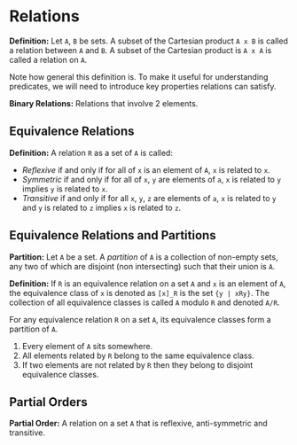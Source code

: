 # Relations
**Definition:** Let `A`, `B` be sets. A subset of the Cartesian product `A x B` is called a relation between `A` and `B`. A subset of the Cartesian product is `A x A` is called a relation on `A`.

Note how general this definition is. To make it useful for understanding predicates, we will need to introduce key properties relations can satisfy.

**Binary Relations:** Relations that involve 2 elements.

## Equivalence Relations
**Definition:** A relation `R` as a set of `A` is called:
- *Reflexive* if and only if for all of `x` is an element of `A`, `x` is related to `x`.
- *Symmetric* if and only if for all of `x`, `y` are elements of `a`, `x` is related to `y` implies `y` is related to `x`.
- *Transitive* if and only if for all `x`, `y`, `z` are elements of `a`, `x` is related to `y` and `y` is related to `z` implies `x` is related to `z`.

## Equivalence Relations and Partitions
**Partition:** Let `A` be a set. A *partition* of `A` is a collection of non-empty sets, any two of which are disjoint (non intersecting) such that their union is `A`.

**Definition:** If `R` is an equivalence relation on a set `A` and `x` is an element of `A`, the equivalence class of `x` is denoted as `[x]_R` is the set `{y | xRy}`. The collection of all equivalence classes is called `A` modulo `R` and denoted `A/R`.

For any equivalence relation `R` on a set `A`, its equivalence classes form a partition of `A`.
1. Every element of `A` sits somewhere.
2. All elements related by `R` belong to the same equivalence class.
3. If two elements are not related by `R` then they belong to disjoint equivalence classes.

## Partial Orders
**Partial Order:** A relation on a set `A` that is reflexive, anti-symmetric and transitive.
